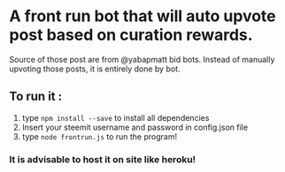 # A front run bot that will auto upvote post based on curation rewards. 

Source of those post are from @yabapmatt bid bots. Instead of manually upvoting those posts, it is entirely done by bot.
## To run it :
1) type ```npm install --save``` to install all dependencies 
2) Insert your steemit username and password in config.json file
3) type ```node frontrun.js``` to run the program!

### It is advisable to host it on site like heroku!
